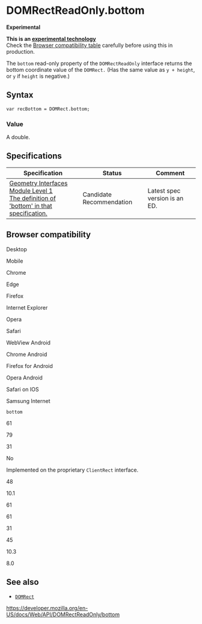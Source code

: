 # DOMRectReadOnly.bottom

**Experimental**

**This is an [experimental technology](https://developer.mozilla.org/en-US/docs/MDN/Guidelines/Conventions_definitions#experimental)**  
Check the [Browser compatibility table](#browser_compatibility) carefully before using this in production.

The `bottom` read-only property of the `DOMRectReadOnly` interface returns the bottom coordinate value of the `DOMRect.` (Has the same value as `y + height`, or `y` if `height` is negative.)

## Syntax

    var recBottom = DOMRect.bottom;

### Value

A double.

## Specifications

<table><thead><tr class="header"><th>Specification</th><th>Status</th><th>Comment</th></tr></thead><tbody><tr class="odd"><td><a href="https://drafts.fxtf.org/geometry/#dom-domrectreadonly-bottom">Geometry Interfaces Module Level 1<br />
<span class="small">The definition of 'bottom' in that specification.</span></a></td><td><span class="spec-cr">Candidate Recommendation</span></td><td>Latest spec version is an ED.</td></tr></tbody></table>

## Browser compatibility

Desktop

Mobile

Chrome

Edge

Firefox

Internet Explorer

Opera

Safari

WebView Android

Chrome Android

Firefox for Android

Opera Android

Safari on IOS

Samsung Internet

`bottom`

61

79

31

No

Implemented on the proprietary `ClientRect` interface.

48

10.1

61

61

31

45

10.3

8.0

## See also

- [`DOMRect`](../domrect)

<a href="https://developer.mozilla.org/en-US/docs/Web/API/DOMRectReadOnly/bottom" class="_attribution-link">https://developer.mozilla.org/en-US/docs/Web/API/DOMRectReadOnly/bottom</a>

